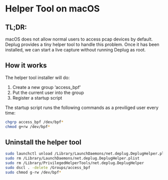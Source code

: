 # Helper Tool on macOS

## TL;DR:
macOS does not allow normal users to access pcap devices
by default.  Deplug provides a tiny helper tool to handle
this problem. Once it has been installed, we can start a
live capture without running Deplug as root.

## How it works

The helper tool installer will do:

1. Create a new group ‘access_bpf’
2. Put the current user into the group
3. Register a startup script

The startup script runs the following commands as a previliged user every time:

```bash
chgrp access_bpf /dev/bpf*
chmod g+rw /dev/bpf*
```

## Uninstall the helper tool

```bash
sudo launchctl unload /Library/LaunchDaemons/net.deplug.DeplugHelper.plist
sudo rm /Library/LaunchDaemons/net.deplug.DeplugHelper.plist
sudo rm /Library/PrivilegedHelperTools/net.deplug.DeplugHelper
sudo dscl . -delete /Groups/access_bpf
sudo chmod g-rw /dev/bpf*
```
